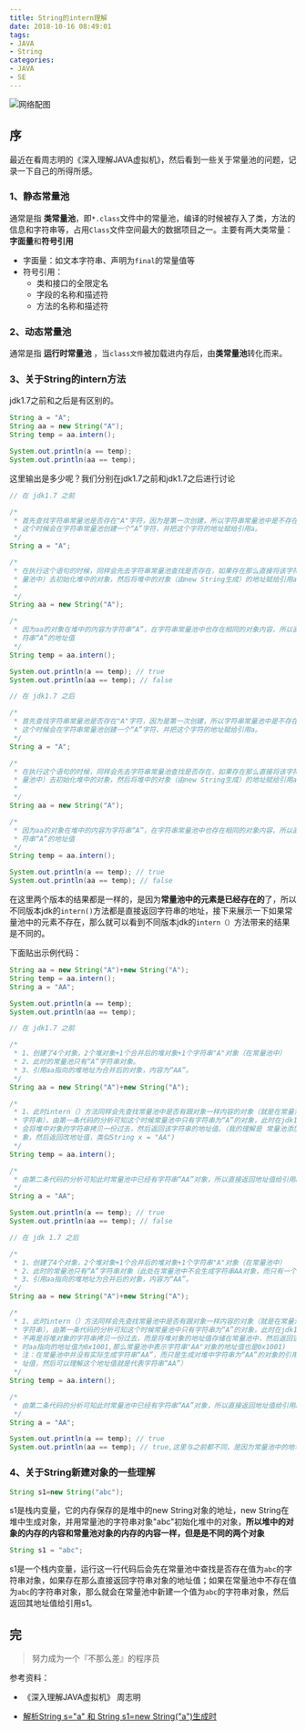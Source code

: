 ```yaml
---
title: String的intern理解
date: 2018-10-16 08:49:01
tags:
- JAVA
- String
categories: 
- JAVA
- SE
---
```




![网络配图](https://i.loli.net/2018/10/16/5bc536e2993d8.jpg)



## 序

最近在看周志明的《深入理解JAVA虚拟机》，然后看到一些关于常量池的问题，记录一下自己的所得所感。



<!--more-->



### 1、静态常量池

通常是指 **类常量池**，即`*.class`文件中的常量池，编译的时候被存入了类，方法的信息和字符串等，占用`Class`文件空间最大的数据项目之一。主要有两大类常量：**字面量**和**符号引用**

- 字面量：如文本字符串、声明为`final`的常量值等
- 符号引用：
  - 类和接口的全限定名
  - 字段的名称和描述符
  - 方法的名称和描述符

### 2、动态常量池

通常是指 **运行时常量池** ，当`class文件`被加载进内存后，由**类常量池**转化而来。



### 3、关于String的intern方法

jdk1.7之前和之后是有区别的。

```java
String a = "A";
String aa = new String("A");
String temp = aa.intern();

System.out.println(a == temp);
System.out.println(aa == temp);
```

这里输出是多少呢？我们分别在jdk1.7之前和jdk1.7之后进行讨论

```java
// 在 jdk1.7 之前

/*
 * 首先查找字符串常量池是否存在"A"字符，因为是第一次创建，所以字符串常量池中是不存在字符“A”的，所以
 * 这个时候会在字符串常量池创建一个“A”字符，并把这个字符的地址赋给引用a。
 */
String a = "A";

/*
 * 在执行这个语句的时候，同样会先去字符串常量池查找是否存在，如果存在那么直接将该字符串对象“A”（位于
 * 量池中）去初始化堆中的对象，然后将堆中的对象（由new String生成）的地址赋给引用aa（位于栈中）
 * 
 */
String aa = new String("A");

/*
 * 因为aa的对象在堆中的内容为字符串“A”，在字符串常量池中也存在相同的对象内容，所以直接返回常量池中字
 * 符串“A”的地址值
 */
String temp = aa.intern();

System.out.println(a == temp); // true
System.out.println(aa == temp); // false
```

```java
// 在 jdk1.7 之后

/*
 * 首先查找字符串常量池是否存在"A"字符，因为是第一次创建，所以字符串常量池中是不存在字符“A”的，所以
 * 这个时候会在字符串常量池创建一个“A”字符，并把这个字符的地址赋给引用a。
 */
String a = "A";

/*
 * 在执行这个语句的时候，同样会先去字符串常量池查找是否存在，如果存在那么直接将该字符串对象“A”（位于
 * 量池中）去初始化堆中的对象，然后将堆中的对象（由new String生成）的地址赋给引用aa（位于栈中）
 * 
 */
String aa = new String("A");

/*
 * 因为aa的对象在堆中的内容为字符串“A”，在字符串常量池中也存在相同的对象内容，所以直接返回常量池中字
 * 符串“A”的地址值
 */
String temp = aa.intern();

System.out.println(a == temp); // true
System.out.println(aa == temp); // false
```

在这里两个版本的结果都是一样的，是因为**常量池中的元素是已经存在的**了，所以不同版本jdk的`intern()`方法都是直接返回字符串的地址，接下来展示一下如果常量池中的元素不存在，那么就可以看到不同版本jdk的`intern（）`方法带来的结果是不同的。

下面贴出示例代码：

```java
String aa = new String("A")+new String("A");
String temp = aa.intern();
String a = "AA";

System.out.println(a == temp);
System.out.println(aa == temp);
```

```java
// 在 jdk1.7 之前

/*
 * 1、创建了4个对象，2个堆对象+1个合并后的堆对象+1个字符串"A"对象（在常量池中）
 * 2、此时的常量池只有“A”字符串对象。
 * 3、引用aa指向的堆地址为合并后的对象，内容为“AA”。
 */
String aa = new String("A")+new String("A");

/*
 * 1、此时intern（）方法同样会先查找常量池中是否有跟对象一样内容的对象（就是在常量池中查找是否有“AA”
 * 字符串），由第一条代码的分析可知这个时候常量池中只有字符串为“A”的对象，此时在jdk1.7之前的版本中，
 * 会将堆中对象的字符串拷贝一份过去，然后返回该字符串的地址值。（我的理解是 常量池添加“AA”这个字符串对
 * 象，然后返回改地址值，类似String x = "AA")
 */
String temp = aa.intern();

/*
 * 由第二条代码的分析可知此时常量池中已经有字符串“AA”对象，所以直接返回地址值给引用a
 */
String a = "AA";

System.out.println(a == temp); // true
System.out.println(aa == temp); // false
```

```java
// 在 jdk 1.7 之后

/*
 * 1、创建了4个对象，2个堆对象+1个合并后的堆对象+1个字符串"A"对象（在常量池中）
 * 2、此时的常量池只有“A”字符串对象（此处在常量池中不会生成字符串AA对象，而只有一个字符串A对象）。
 * 3、引用aa指向的堆地址为合并后的对象，内容为“AA”。
 */
String aa = new String("A")+new String("A");

/*
 * 1、此时intern（）方法同样会先查找常量池中是否有跟对象一样内容的对象（就是在常量池中查找是否有“AA”
 * 字符串），由第一条代码的分析可知这个时候常量池中只有字符串为“A”的对象，此时在jdk1.7之后的版本中，
 * 不再是将堆对象的字符串拷贝一份过去，而是将堆对象的地址值存储在常量池中，然后返回该地址值。（假如此
 * 时aa指向的地址值为0x1001,那么常量池中表示字符串"AA"对象的地址值也是0x1001)
 * 注：在常量池中并没有实际生成字符串“AA”，而只是生成对堆中字符串为“AA”的对象的引用。（就是一个地
 * 址值，然后可以理解这个地址值就是代表字符串“AA”）
 */
String temp = aa.intern();

/*
 * 由第二条代码的分析可知此时常量池中已经有字符串“AA”对象，所以直接返回地址值给引用a
 */
String a = "AA";

System.out.println(a == temp); // true
System.out.println(aa == temp); // true,这里与之前都不同，是因为常量池中的地址值就是堆对象的地址值，也是 jdk 1.7 后intern()方法的改变
```



### 4、关于String新建对象的一些理解

```java
String s1=new String("abc");
```

s1是栈内变量，它的内存保存的是堆中的new String对象的地址，new String在堆中生成对象，并用常量池的字符串对象"abc"初始化堆中的对象，**所以堆中的对象的内存的内容和常量池对象的内存的内容一样，但是是不同的两个对象**



```java
String s1 = "abc";
```

s1是一个栈内变量，运行这一行代码后会先在常量池中查找是否存在值为`abc`的字符串对象，如果存在那么直接返回字符串对象的地址值；如果在常量池中不存在值为`abc`的字符串对象，那么就会在常量池中新建一个值为`abc`的字符串对象，然后返回其地址值给引用s1。



## 完



>   努力成为一个『不那么差』的程序员 



参考资料：

- 《深入理解JAVA虚拟机》 周志明

- [解析String s="a" 和 String s1=new String("a")生成时](https://blog.csdn.net/fubo1990/article/details/51434487)

  





